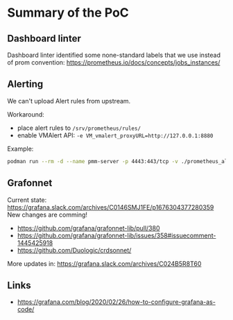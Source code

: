 # Summary of the PoC

## Dashboard linter

Dashboard linter identified some none-standard labels that we use instead of prom convention:
https://prometheus.io/docs/concepts/jobs_instances/

## Alerting

We can't upload Alert rules from upstream.

Workaround:

- place alert rules to `/srv/prometheus/rules/`
- enable VMAlert API: `-e VM_vmalert_proxyURL=http://127.0.0.1:8880` 

Example:
```sh
podman run --rm -d --name pmm-server -p 4443:443/tcp -v ./prometheus_alerts.yaml:/srv/prometheus/rules/prometheus_alerts.yml:z -v ./prometheus_rules.yaml:/srv/prometheus/rules/prometheus_rules.yml:z -e VM_vmalert_proxyURL=http://127.0.0.1:8880 pmm-server:2
```

## Grafonnet

Current state: https://grafana.slack.com/archives/C0146SMJ1FE/p1676304377280359
New changes are comming!

- https://github.com/grafana/grafonnet-lib/pull/380
- https://github.com/grafana/grafonnet-lib/issues/358#issuecomment-1445425918
- https://github.com/Duologic/crdsonnet/

More updates in: https://grafana.slack.com/archives/C024B5R8T60


## Links

- https://grafana.com/blog/2020/02/26/how-to-configure-grafana-as-code/
